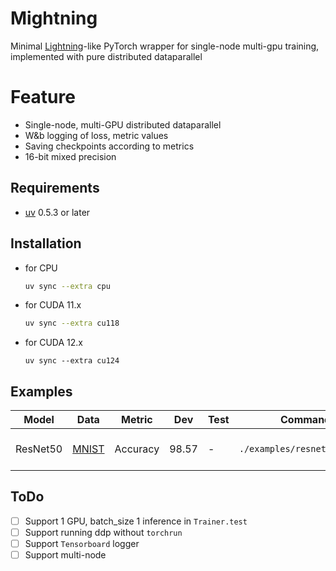 # Mightning
Minimal [Lightning](https://lightning.ai/)-like PyTorch wrapper for single-node multi-gpu training, implemented with pure distributed dataparallel

# Feature
- Single-node, multi-GPU distributed dataparallel
- W&b logging of loss, metric values
- Saving checkpoints according to metrics
- 16-bit mixed precision

## Requirements
- [uv](https://docs.astral.sh/uv/) 0.5.3 or later

## Installation
- for CPU
    ```sh
    uv sync --extra cpu 
    ```
- for CUDA 11.x
    ```sh
    uv sync --extra cu118
    ```
- for CUDA 12.x
    ```
    uv sync --extra cu124
    ```

## Examples
| Model | Data | Metric | Dev | Test | Command | Remarks |
| ---- | ---- | ---- | ---- | ---- | ---- | ---- |
| ResNet50 | [MNIST](https://pytorch.org/vision/main/generated/torchvision.datasets.MNIST.html) | Accuracy | 98.57 | - | `./examples/resnet/train.sh` | trained on 4 * RTX4090 |

## ToDo
- [ ] Support 1 GPU, batch_size 1 inference in `Trainer.test`
- [ ] Support running ddp without `torchrun`
- [ ] Support `Tensorboard` logger
- [ ] Support multi-node
